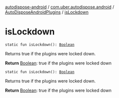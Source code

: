 [autodispose-android](../../index.md) / [com.uber.autodispose.android](../index.md) / [AutoDisposeAndroidPlugins](index.md) / [isLockdown](./is-lockdown.md)

# isLockdown

`static fun isLockdown(): `[`Boolean`](https://kotlinlang.org/api/latest/jvm/stdlib/kotlin/-boolean/index.html)

Returns true if the plugins were locked down.

**Return**
[Boolean](https://kotlinlang.org/api/latest/jvm/stdlib/kotlin/-boolean/index.html): true if the plugins were locked down

`static fun isLockdown(): `[`Boolean`](https://kotlinlang.org/api/latest/jvm/stdlib/kotlin/-boolean/index.html)

Returns true if the plugins were locked down.

**Return**
[Boolean](https://kotlinlang.org/api/latest/jvm/stdlib/kotlin/-boolean/index.html): true if the plugins were locked down


